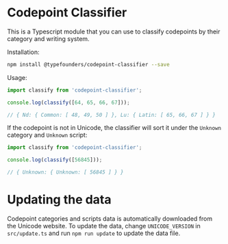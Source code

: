 # Codepoint Classifier

This is a Typescript module that you can use to classify codepoints by their category and writing system.

Installation:
```sh
npm install @typefounders/codepoint-classifier --save
```

Usage:
```js
import classify from 'codepoint-classifier';

console.log(classify([64, 65, 66, 67]));

// { Nd: { Common: [ 48, 49, 50 ] }, Lu: { Latin: [ 65, 66, 67 ] } }
```

If the codepoint is not in Unicode, the classifier will sort it under the `Unknown` category and `Unknown` script:

```js
import classify from 'codepoint-classifier';

console.log(classify([56845]));

// { Unknown: { Unknown: [ 56845 ] } }
```

# Updating the data

Codepoint categories and scripts data is automatically downloaded from the Unicode website. To update the data, change `UNICODE_VERSION` in `src/update.ts` and run `npm run update` to update the data file. 
